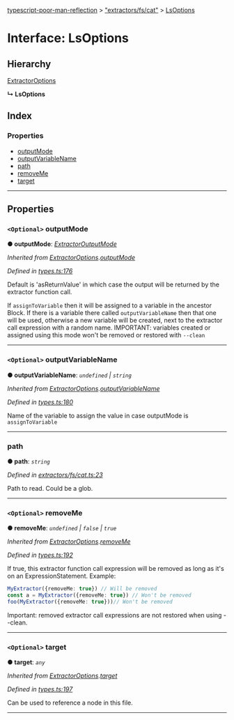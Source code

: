 [typescript-poor-man-reflection](../README.md) > ["extractors/fs/cat"](../modules/_extractors_fs_cat_.md) > [LsOptions](../interfaces/_extractors_fs_cat_.lsoptions.md)

# Interface: LsOptions

## Hierarchy

 [ExtractorOptions](_types_.extractoroptions.md)

**↳ LsOptions**

## Index

### Properties

* [outputMode](_extractors_fs_cat_.lsoptions.md#outputmode)
* [outputVariableName](_extractors_fs_cat_.lsoptions.md#outputvariablename)
* [path](_extractors_fs_cat_.lsoptions.md#path)
* [removeMe](_extractors_fs_cat_.lsoptions.md#removeme)
* [target](_extractors_fs_cat_.lsoptions.md#target)

---

## Properties

<a id="outputmode"></a>

### `<Optional>` outputMode

**● outputMode**: *[ExtractorOutputMode](../modules/_types_.md#extractoroutputmode)*

*Inherited from [ExtractorOptions](_types_.extractoroptions.md).[outputMode](_types_.extractoroptions.md#outputmode)*

*Defined in [types.ts:176](https://github.com/cancerberoSgx/typescript-poor-man-reflection/blob/97bee93/src/types.ts#L176)*

Default is 'asReturnValue' in which case the output will be returned by the extractor function call.

If `assignToVariable` then it will be assigned to a variable in the ancestor Block. If there is a variable there called `outputVariableName` then that one will be used, otherwise a new variable will be created, next to the extractor call expression with a random name. IMPORTANT: variables created or assigned using this mode won't be removed or restored with `--clean`

___
<a id="outputvariablename"></a>

### `<Optional>` outputVariableName

**● outputVariableName**: *`undefined` \| `string`*

*Inherited from [ExtractorOptions](_types_.extractoroptions.md).[outputVariableName](_types_.extractoroptions.md#outputvariablename)*

*Defined in [types.ts:180](https://github.com/cancerberoSgx/typescript-poor-man-reflection/blob/97bee93/src/types.ts#L180)*

Name of the variable to assign the value in case outputMode is `assignToVariable`

___
<a id="path"></a>

###  path

**● path**: *`string`*

*Defined in [extractors/fs/cat.ts:23](https://github.com/cancerberoSgx/typescript-poor-man-reflection/blob/97bee93/src/extractors/fs/cat.ts#L23)*

Path to read. Could be a glob.

___
<a id="removeme"></a>

### `<Optional>` removeMe

**● removeMe**: *`undefined` \| `false` \| `true`*

*Inherited from [ExtractorOptions](_types_.extractoroptions.md).[removeMe](_types_.extractoroptions.md#removeme)*

*Defined in [types.ts:192](https://github.com/cancerberoSgx/typescript-poor-man-reflection/blob/97bee93/src/types.ts#L192)*

If true, this extractor function call expression will be removed as long as it's on an ExpressionStatement. Example:

```ts
MyExtractor({removeMe: true}) // Will be removed
const a = MyExtractor({removeMe: true}) // Won't be removed
foo(MyExtractor({removeMe: true}))// Won't be removed
```

Important: removed extractor call expressions are not restored when using --clean.

___
<a id="target"></a>

### `<Optional>` target

**● target**: *`any`*

*Inherited from [ExtractorOptions](_types_.extractoroptions.md).[target](_types_.extractoroptions.md#target)*

*Defined in [types.ts:197](https://github.com/cancerberoSgx/typescript-poor-man-reflection/blob/97bee93/src/types.ts#L197)*

Can be used to reference a node in this file.

___

